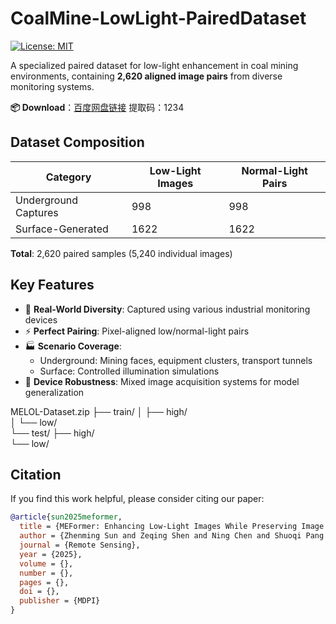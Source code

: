 # CoalMine-LowLight-PairedDataset 
[![License: MIT](https://img.shields.io/badge/License-MIT-yellow.svg)](https://opensource.org/licenses/MIT)

A specialized paired dataset for low-light enhancement in coal mining environments, containing **2,620 aligned image pairs** from diverse monitoring systems.

**📦 Download**：[百度网盘链接](https://pan.baidu.com/s/1FSsPeRPvrj6r2yXrd_Emhw?pwd=1234) 提取码：1234

## Dataset Composition

| Category              | Low-Light Images | Normal-Light Pairs |
|-----------------------|------------------|--------------------|
| Underground Captures  | 998              | 998                |
| Surface-Generated     | 1622              | 1622                |

**Total**: 2,620 paired samples (5,240 individual images)

## Key Features
- 🚧 **Real-World Diversity**: Captured using various industrial monitoring devices
- ⚡ **Perfect Pairing**: Pixel-aligned low/normal-light pairs
- 🏭 **Scenario Coverage**:
  - Underground: Mining faces, equipment clusters, transport tunnels
  - Surface: Controlled illumination simulations
- 🔧 **Device Robustness**: Mixed image acquisition systems for model generalization

MELOL-Dataset.zip
├── train/
│   ├── high/        
│   └── low/         
└── test/
    ├── high/        
    └── low/         
## Citation

If you find this work helpful, please consider citing our paper:

```bibtex
@article{sun2025meformer,
  title = {MEFormer: Enhancing Low-Light Images While Preserving Image Authenticity in Mining Environments},
  author = {Zhenming Sun and Zeqing Shen and Ning Chen and Shuoqi Pang and Hui Liu and Yimeng You and Haoyu Wang and Yiran Zhu},
  journal = {Remote Sensing},
  year = {2025},
  volume = {},
  number = {},
  pages = {},
  doi = {},
  publisher = {MDPI}
}
